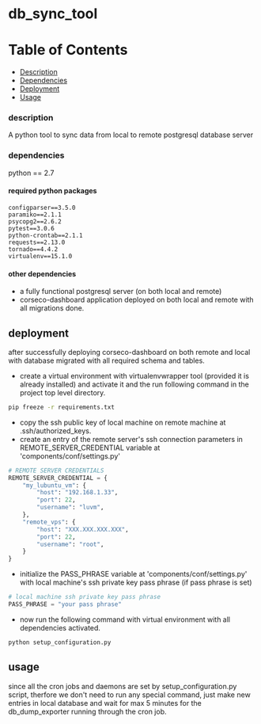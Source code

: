 # db_sync_tool 

# Table of Contents

- [Description](#description)
- [Dependencies](#dependencies)
- [Deployment](#deployment)
- [Usage](#usage)

### description
A python tool to sync data from local to remote postgresql database
server

### dependencies
python == 2.7
#### required python packages
    configparser==3.5.0
    paramiko==2.1.1
    psycopg2==2.6.2
    pytest==3.0.6
    python-crontab==2.1.1
    requests==2.13.0
    tornado==4.4.2
    virtualenv==15.1.0


#### other dependencies
  - a fully functional postgresql server (on both local and remote)
  - corseco-dashboard application deployed on both local and remote with all migrations done.


## deployment
after successfully deploying corseco-dashboard on both remote and local with database migrated with all 
required schema and tables.
  - create a virtual environment with virtualenvwrapper tool (provided it is already installed) and activate
    it and the run following command in the project top level directory.

```sh
pip freeze -r requirements.txt

```
  - copy the ssh public key of local machine on remote machine at .ssh/authorized_keys.
  - create an entry of the remote server's ssh connection parameters in REMOTE_SERVER_CREDENTIAL variable at 
  'components/conf/settings.py'

```python
# REMOTE SERVER CREDENTIALS
REMOTE_SERVER_CREDENTIAL = {
    "my_lubuntu_vm": {
        "host": "192.168.1.33",
        "port": 22,
        "username": "luvm",
    },
    "remote_vps": {
        "host": "XXX.XXX.XXX.XXX",
        "port": 22,
        "username": "root",
    }
}

```

  - initialize the PASS_PHRASE variable at 'components/conf/settings.py' with local machine's ssh private 
    key pass phrase (if pass phrase is set) 

```python
# local machine ssh private key pass phrase
PASS_PHRASE = "your pass phrase"

```
  - now run the following command with virtual environment with all dependencies activated.

```sh
python setup_configuration.py
```


## usage
since all the cron jobs and daemons are set by setup_configuration.py script, therfore we don't need to
run any special command, just make new entries in local database and wait for max 5 minutes for the db_dump_exporter
running through the cron job.
